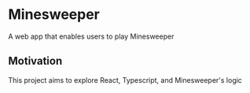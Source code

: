 # Minesweeper

A web app that enables users to play Minesweeper

## Motivation

This project aims to explore React, Typescript, and Minesweeper's logic
